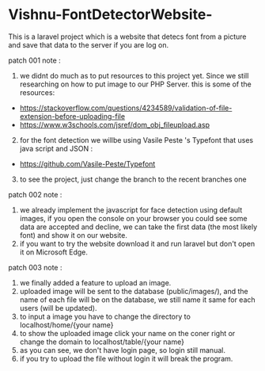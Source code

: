 # Vishnu-FontDetectorWebsite-
This is a laravel project which is a website that detecs font from a picture and save that data to the server if you are log on.

patch 001 note : 
1. we didnt do much as to put resources to this project yet. Since we still researching on how to put image to our PHP Server. this is some of the resources:
 - https://stackoverflow.com/questions/4234589/validation-of-file-extension-before-uploading-file
 - https://www.w3schools.com/jsref/dom_obj_fileupload.asp
2. for the font detection we willbe using Vasile Peste 's Typefont that uses java script and JSON :
 - https://github.com/Vasile-Peste/Typefont
3. to see the project, just change the branch to the recent branches one

patch 002 note : 
1. we already implement the javascript for face detection using default images, if you open the console on your browser
   you could see some data are accepted and decline, we can take the first data (the most likely font) and show it on our website.
2. if you want to try the website download it and run laravel but don't open it on Microsoft Edge.

patch 003 note :
1. we finally added a feature to upload an image.
2. uploaded image will be sent to the database (public/images/), and the name of each file will be on the database, we still name it same for each users (will be updated).
3. to input a image you have to change the directory to localhost/home/{your name}
4. to show the uploaded image click your name on the coner right or change the domain to localhost/table/{your name}
5. as you can see, we don't have login page, so login still manual.
6. if you try to upload the file without login it will break the program.
